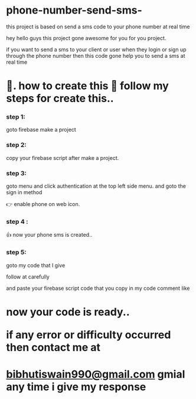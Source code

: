 # phone-number-send-sms-
this project is based on send a sms code to your phone number at real time 


hey hello guys this project gone awesome for you for you project. 

if you want to send a sms to your client or user when they login or sign up 
through the phone number then this code gone help you to send a sms at real time


# 🤔. how to create this 🙂 follow my steps for create this.. 


### step 1:

goto firebase 
make a project

### step 2:

copy your firebase script after make a project. 

### step 3:

goto menu and click authentication at the top left side menu. 
and goto the sign in method 

👉 enable phone on web icon. 
 
### step 4 : 

👍 now your phone sms is created.. 


### step 5: 

goto my  code that I give 

follow at carefully 



and paste your firebase script code that you copy in my code comment like

# <script>
  // Your web app's Firebase configuration
  
  👉 your firebase script code 
  
</script>

now your code is ready.. 


if any error or difficulty occurred then contact me at 

# bibhutiswain990@gmail.com gmial any time i give my response 

